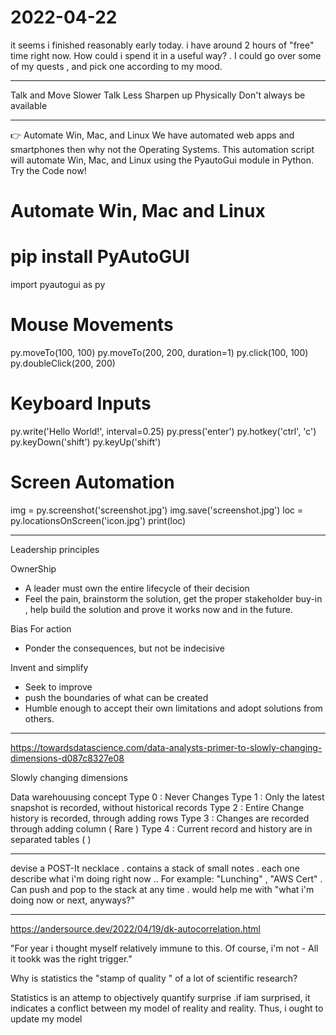 # 2022-04-22

it seems i finished reasonably early today.
i have around 2 hours of "free" time right now.
How could i spend it in a useful way?
    . I could go over some of my quests , and pick one according to my mood.

___

Talk and Move Slower
Talk Less
Sharpen up Physically
Don't always be available

___

👉 Automate Win, Mac, and Linux
We have automated web apps and smartphones then why not the Operating Systems. This automation script will automate Win, Mac, and Linux using the PyautoGui module in Python. Try the Code now!

# Automate Win, Mac and Linux

# pip install PyAutoGUI

import pyautogui as py

# Mouse Movements

py.moveTo(100, 100)
py.moveTo(200, 200, duration=1)
py.click(100, 100)
py.doubleClick(200, 200)

# Keyboard Inputs

py.write('Hello World!', interval=0.25)
py.press('enter')
py.hotkey('ctrl', 'c')
py.keyDown('shift')
py.keyUp('shift')

# Screen Automation

img = py.screenshot('screenshot.jpg')
img.save('screenshot.jpg')
loc = py.locationsOnScreen('icon.jpg')
print(loc)

___

Leadership principles

OwnerShip

* A leader must own the entire lifecycle of their decision
* Feel the pain, brainstorm the solution, get the proper stakeholder buy-in , help build the solution and prove it works now and in the future.

Bias For action

* Ponder the consequences, but not be indecisive

Invent and simplify

* Seek to improve
* push the boundaries of what can be created
* Humble enough to accept their own limitations and adopt solutions from others.
  
___

<https://towardsdatascience.com/data-analysts-primer-to-slowly-changing-dimensions-d087c8327e08>

Slowly changing dimensions

Data warehouusing concept
Type 0 : Never Changes
Type 1 : Only the latest snapshot is recorded, without historical records
Type 2 : Entire Change history is recorded, through adding rows
Type 3 : Changes are recorded through adding column ( Rare )
Type 4 : Current record and history are in separated tables ( )

___

devise a POST-It necklace
    .  contains a stack of small notes
    . each one describe what i'm doing right now
        .. For example: "Lunching" , "AWS Cert"
    . Can push and pop to the stack at any time
    . would help me with "what i'm doing now or next, anyways?"

___

<https://andersource.dev/2022/04/19/dk-autocorrelation.html>

"For year i thought myself relatively immune to this. Of course, i'm not - All it tookk was the right trigger."

Why is statistics the "stamp of quality " of a lot of scientific research?

Statistics is an attemp to objectively quantify surprise
    .if iam surprised, it indicates a conflict between my model of reality and reality. Thus, i ought to update my model
